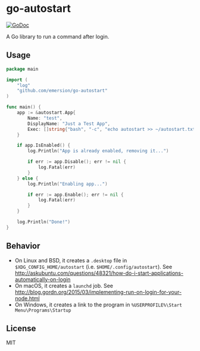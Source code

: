 # go-autostart

[![GoDoc](https://godoc.org/github.com/emersion/go-autostart?status.svg)](https://godoc.org/github.com/emersion/go-autostart)

A Go library to run a command after login.

## Usage

```go
package main

import (
	"log"
	"github.com/emersion/go-autostart"
)

func main() {
	app := &autostart.App{
		Name: "test",
		DisplayName: "Just a Test App",
		Exec: []string{"bash", "-c", "echo autostart >> ~/autostart.txt"},
	}

	if app.IsEnabled() {
		log.Println("App is already enabled, removing it...")

		if err := app.Disable(); err != nil {
			log.Fatal(err)
		}
	} else {
		log.Println("Enabling app...")

		if err := app.Enable(); err != nil {
			log.Fatal(err)
		}
	}

	log.Println("Done!")
}
```

## Behavior

* On Linux and BSD, it creates a `.desktop` file in `$XDG_CONFIG_HOME/autostart`
  (i.e. `$HOME/.config/autostart`). See http://askubuntu.com/questions/48321/how-do-i-start-applications-automatically-on-login
* On macOS, it creates a `launchd` job. See http://blog.gordn.org/2015/03/implementing-run-on-login-for-your-node.html
* On Windows, it creates a link to the program in `%USERPROFILE%\Start Menu\Programs\Startup`

## License

MIT
